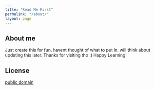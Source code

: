 ```yaml
---
title: "Read Me First"
permalink: "/about/"
layout: page
---
```


## About me
Just create this for fun. havent thought of what to put in. will think about updating this later.
Thanks for visiting tho :)
Happy Learning!

## License

[public domain](http://unlicense.org/)
